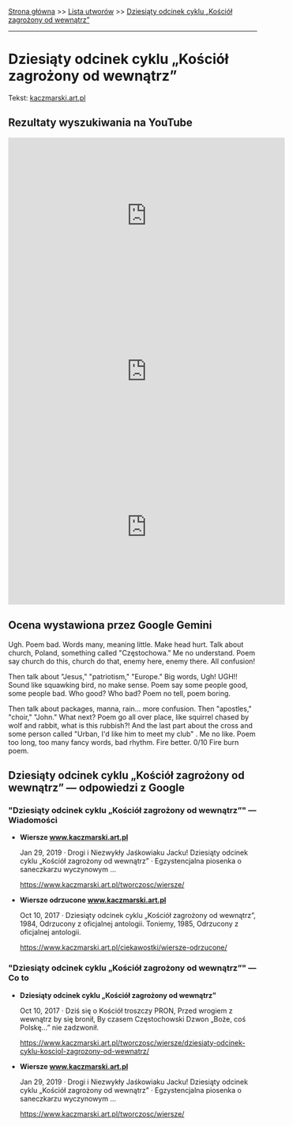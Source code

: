 [Strona główna](../index.md) >> [Lista utworów](../list.md) >> [Dziesiąty odcinek cyklu „Kościół zagrożony od wewnątrz”](137.md)

---

# Dziesiąty odcinek cyklu „Kościół zagrożony od wewnątrz”

Tekst: [kaczmarski.art.pl](https://www.kaczmarski.art.pl/tworczosc/wiersze/dziesiaty-odcinek-cyklu-kosciol-zagrozony-od-wewnatrz/)

## Rezultaty wyszukiwania na YouTube

<iframe width="560" height="315" src="https://www.youtube.com/embed/IjFyqQFe47g?si=IdontcarewhotheIRSsendsImnotpayingtaxes" title="YouTube video player" frameborder="0" allow="accelerometer; autoplay; clipboard-write; encrypted-media; gyroscope; picture-in-picture; web-share" referrerpolicy="strict-origin-when-cross-origin" allowfullscreen></iframe>

<iframe width="560" height="315" src="https://www.youtube.com/embed/d5Tn_oQfRak?si=IdontcarewhotheIRSsendsImnotpayingtaxes" title="YouTube video player" frameborder="0" allow="accelerometer; autoplay; clipboard-write; encrypted-media; gyroscope; picture-in-picture; web-share" referrerpolicy="strict-origin-when-cross-origin" allowfullscreen></iframe>

<iframe width="560" height="315" src="https://www.youtube.com/embed/SGsx6R-QWpk?si=IdontcarewhotheIRSsendsImnotpayingtaxes" title="YouTube video player" frameborder="0" allow="accelerometer; autoplay; clipboard-write; encrypted-media; gyroscope; picture-in-picture; web-share" referrerpolicy="strict-origin-when-cross-origin" allowfullscreen></iframe>

## Ocena wystawiona przez Google Gemini

Ugh. Poem bad. Words many, meaning little. Make head hurt. Talk about church, Poland, something called "Częstochowa." Me no understand. Poem say church do this, church do that, enemy here, enemy there. All confusion!

Then talk about "Jesus," "patriotism," "Europe." Big words, Ugh! UGH!! Sound like squawking bird, no make sense. Poem say some people good, some people bad. Who good? Who bad? Poem no tell, poem boring.

Then talk about packages, manna, rain… more confusion. Then "apostles," "choir," "John." What next? Poem go all over place, like squirrel chased by wolf and rabbit, what is this rubbish?! And the last part about the cross and some person called "Urban, I'd like him to meet my club" . Me no like. Poem too long, too many fancy words, bad rhythm. Fire better. 0/10 Fire burn poem. 


## Dziesiąty odcinek cyklu „Kościół zagrożony od wewnątrz” — odpowiedzi z Google

### "Dziesiąty odcinek cyklu „Kościół zagrożony od wewnątrz”" — Wiadomości

- **Wiersze www.kaczmarski.art.pl**

    Jan 29, 2019  ·  Drogi i Niezwykły Jaśkowiaku Jacku! Dziesiąty odcinek cyklu „Kościół zagrożony od wewnątrz” · Egzystencjalna piosenka o saneczkarzu wyczynowym ... 

   <https://www.kaczmarski.art.pl/tworczosc/wiersze/>
- **Wiersze odrzucone www.kaczmarski.art.pl**

    Oct 10, 2017  ·  Dziesiąty odcinek cyklu „Kościół zagrożony od wewnątrz”, 1984, Odrzucony z oficjalnej antologii. Toniemy, 1985, Odrzucony z oficjalnej antologii. 

   <https://www.kaczmarski.art.pl/ciekawostki/wiersze-odrzucone/>

### "Dziesiąty odcinek cyklu „Kościół zagrożony od wewnątrz”" — Co to

- **Dziesiąty odcinek cyklu „Kościół zagrożony od wewnątrz”**

    Oct 10, 2017  ·  Dziś się o Kościół troszczy PRON, Przed wrogiem z wewnątrz by się bronił, By czasem Częstochowski Dzwon „Boże, coś Polskę…” nie zadzwonił. 

   <https://www.kaczmarski.art.pl/tworczosc/wiersze/dziesiaty-odcinek-cyklu-kosciol-zagrozony-od-wewnatrz/>
- **Wiersze www.kaczmarski.art.pl**

    Jan 29, 2019  ·  Drogi i Niezwykły Jaśkowiaku Jacku! Dziesiąty odcinek cyklu „Kościół zagrożony od wewnątrz” · Egzystencjalna piosenka o saneczkarzu wyczynowym ... 

   <https://www.kaczmarski.art.pl/tworczosc/wiersze/>

